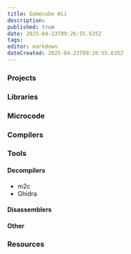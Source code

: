 ```yaml
---
title: Gamecube Wii
description: 
published: true
date: 2025-04-23T09:26:55.635Z
tags: 
editor: markdown
dateCreated: 2025-04-23T09:26:55.635Z
---
```




### Projects



### Libraries



### Microcode



### Compilers



### Tools

#### Decompilers

- m2c
- Ghidra

#### Disassemblers



#### Other



### Resources


